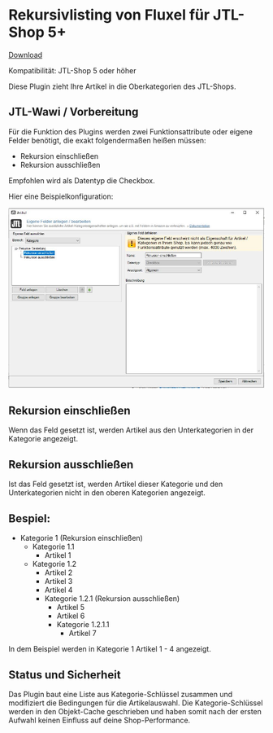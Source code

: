 # Rekursivlisting von Fluxel für JTL-Shop 5+

[Download](https://github.com/fluxel-app/fluxel_rekursivliste/releases/download/v1/fluxel_rekursivliste.zip)

Kompatibilität: JTL-Shop 5 oder höher

Diese Plugin zieht Ihre Artikel in die Oberkategorien des JTL-Shops.

## JTL-Wawi / Vorbereitung

Für die Funktion des Plugins werden zwei Funktionsattribute oder eigene Felder benötigt, die exakt folgendermaßen heißen müssen:

- Rekursion einschließen
- Rekursion ausschließen

Empfohlen wird als Datentyp die Checkbox.

Hier eine Beispielkonfiguration:

![Eigene Felder in JTL-Wawi](Eigene_Felder_JTL-Wawi.jpeg)

## Rekursion einschließen

Wenn das Feld gesetzt ist, werden Artikel aus den Unterkategorien in der Kategorie angezeigt.

## Rekursion ausschließen

Ist das Feld gesetzt ist, werden Artikel dieser Kategorie und den Unterkategorien nicht in den oberen Kategorien angezeigt.

## Bespiel:

- Kategorie 1 (Rekursion einschließen)
  - Kategorie 1.1
    - Artikel 1
  - Kategorie 1.2
    - Artikel 2
    - Artikel 3
    - Artikel 4
    - Kategorie 1.2.1 (Rekursion ausschließen)
      - Artikel 5
      - Artikel 6
      - Kategorie 1.2.1.1
        - Artikel 7

In dem Beispiel werden in Kategorie 1 Artikel 1 - 4 angezeigt.

## Status und Sicherheit

Das Plugin baut eine Liste aus Kategorie-Schlüssel zusammen und modifiziert die Bedingungen für die Artikelauswahl. Die Kategorie-Schlüssel werden in den Objekt-Cache geschrieben und haben somit nach der ersten Aufwahl keinen Einfluss auf deine Shop-Performance.

